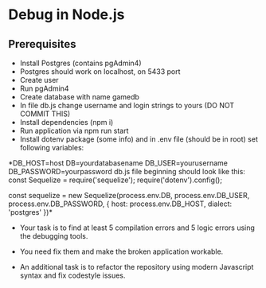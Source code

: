 # Debug in Node.js

## Prerequisites

- Install Postgres (contains pgAdmin4)
- Postgres should work on localhost, on 5433 port
- Create user
- Run pgAdmin4
- Create database with name gamedb
- In file db.js change username and login strings to yours (DO NOT COMMIT THIS)
- Install dependencies (npm i)
- Run application via npm run start
- Install dotenv package (some info) and in .env file (should be in root) set following variables:

*DB_HOST=host
DB=yourdatabasename
DB_USER=yourusername
DB_PASSWORD=yourpassword
db.js file beginning should look like this:
const Sequelize = require('sequelize');
require('dotenv').config();

const sequelize = new Sequelize(process.env.DB, process.env.DB_USER, process.env.DB_PASSWORD, {
    host: process.env.DB_HOST,
    dialect: 'postgres'
})*

- Your task is to find at least 5 compilation errors and 5 logic errors using the debugging tools.

- You need fix them and make the broken application workable.

- An additional task is to refactor the repository using modern Javascript syntax and fix codestyle issues.
